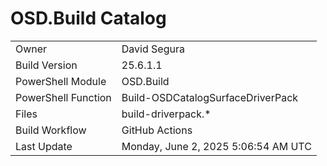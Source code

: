﻿# OSD.Build Catalog

| | |
|-|-|
| Owner | David Segura |
| Build Version | 25.6.1.1 |
| PowerShell Module | OSD.Build |
| PowerShell Function | Build-OSDCatalogSurfaceDriverPack |
| Files | build-driverpack.* |
| Build Workflow | GitHub Actions |
| Last Update | Monday, June 2, 2025 5:06:54 AM UTC |
